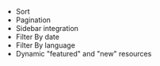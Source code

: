 * Sort
* Pagination
* Sidebar integration
* Filter By date
* Filter By language
* Dynamic "featured" and "new" resources